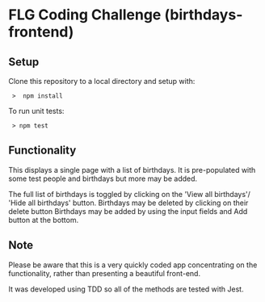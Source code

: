 # FLG Coding Challenge (birthdays-frontend)

## Setup

Clone this repository to a local directory and setup with:

```
 >  npm install
```

To run unit tests:

```
 > npm test
```

## Functionality

This displays a single page with a list of birthdays.
It is pre-populated with some test people and birthdays
but more may be added.

The full list of birthdays is toggled by clicking on the 'View all birthdays'/ 'Hide all birthdays' button.
Birthdays may be deleted by clicking on their delete button
Birthdays may be added by using the input fields and Add button at the bottom.

## Note
Please be aware that this is a very quickly coded app concentrating on the functionality, rather than presenting
a beautiful front-end.

It was developed using TDD so all of the methods are tested with Jest.